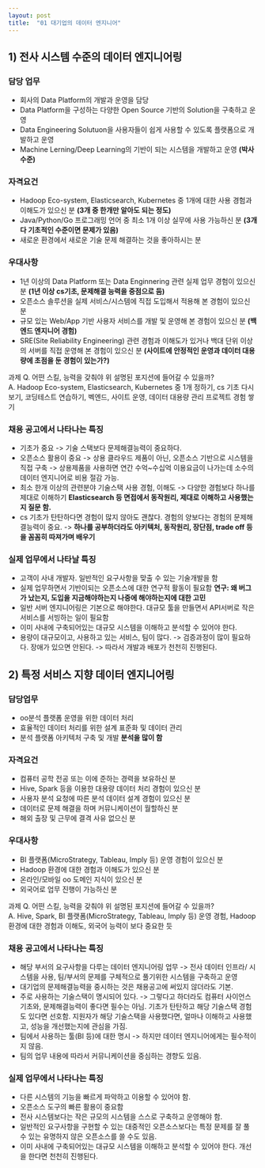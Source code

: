 ```yaml
---
layout: post
title:  "01 대기업의 데이터 엔지니어"
---
```


## 1) 전사 시스템 수준의 데이터 엔지니어링

### 담당 업무
- 회사의 Data Platform의 개발과 운영을 담당
- Data Platform을 구성하는 다양한 Open Source 기반의 Solution을 구축하고 운영
- Data Engineering Solutuon을 사용자들이 쉽게 사용할 수 있도록 플랫폼으로 개발하고 운영
- Machine Lerning/Deep Learning의 기반이 되는 시스템을 개발하고 운영 **(박사수준)**

### 자격요건
- Hadoop Eco-system, Elasticsearch, Kubernetes 중 1개에 대한 사용 경험과 이해도가 있으신 분 **(3개 중 한개만 알아도 되는 정도)**
- Java/Python/Go 프로그래밍 언어 중 최소 1개 이상 실무에 사용 가능하신 분 **(3개 다 기초적인 수준이면 문제가 있음)**
- 새로운 환경에서 새로운 기술 문제 해결하는 것을 좋아하시는 분

### 우대사항
- 1년 이상의 Data Platform 또는 Data Enginnering 관련 실제 업무 경험이 있으신 분 **(1년 이상 cs기초, 문제해결 능력을 중점으로 둠)**
- 오픈소스 솔루션을 실제 서비스/시스템에 직접 도입해서 적용해 본 경험이 있으신 분
- 규모 있는 Web/App 기반 사용자 서비스를 개발 및 운영해 본 경험이 있으신 분 **(백엔드 엔지니어 경험)**
- SRE(Site Reliability Engineering) 관련 경험과 이해도가 있거나 백대 단위 이상의 서버를 직접 운영해 본 경험이 있으신 분 **(사이트에 안정적인 운영과 데이터 대용량에 초점을 둔 경험이 있는가?)**

과제 Q. 어떤 스킬, 능력을 갖춰야 위 설명된 포지션에 들어갈 수 있을까?   
A. Hadoop Eco-system, Elasticsearch, Kubernetes 중 1개 정하기,  cs 기초 다시보기, 코딩테스트 연습하기, 벡엔드, 사이트 운영, 데이터 대용량 관리 프로젝트 경험 쌓기

### 채용 공고에서 나타나는 특징
- 기초가 중요 -> 기술 스택보다 문제해결능력이 중요하다.
- 오픈소스 활용이 중요 -> 상용 클라우드 제품이 아닌, 오픈소스 기반으로 시스템을 직접 구축 -> 상용제품을 사용하면 연간 수억~수십억 이용요금이 나가는데 소수의 데이터 엔지니어로 비용 절감 가능.
- 최소 한개 이상의 관련분야 기술스택 사용 경험, 이해도 -> 다양한 경험보다 하나를 제대로 이해하기 **Elasticsearch 등 면접에서 동작원리, 제대로 이해하고 사용했는지 질문 함.**
- cs 기초가 탄탄하다면 경험이 많지 않아도 괜찮다. 경험의 양보다는 경험의 문제해결능력이 중요. -> **하나를 공부하더라도 아키텍처, 동작원리, 장단점, trade off 등을 꼼꼼히 따져가며 배우기**

### 실제 업무에서 나타날 특징
- 고객이 사내 개발자. 일반적인 요구사항을 맞출 수 있는 기술개발을 함
- 실제 업무하면서 기반이되는 오픈소스에 대한 연구적 활동이 필요함 **연구: 왜 버그가 났는지, 도입을 지금해야하는지 나중에 해야하는지에 대한 고민**
- 일반 서버 엔지니어링은 기본으로 해야한다. 대규모 툴을 만들면서 API서버로 작은 서비스를 서빙하는 일이 필요함
- 이미 사내에 구축되어있는 대규모 시스템을 이해하고 분석할 수 있어야 한다. 
- 용량이 대규모이고, 사용하고 있는 서비스, 팀이 많다. -> 검증과정이 많이 필요하다. 장애가 있으면 안된다. -> 따라서 개발과 배포가 천천히 진행된다.

## 2) 특정 서비스 지향 데이터 엔지니어링

### 담당업무
- oo분석 플랫폼 운영을 위한 데이터 처리
- 효율적인 데이터 처리를 위한 설계 표준화 및 데이터 관리
- 분석 플랫폼 아키텍처 구축 및 개발 **분석을 많이 함**

### 자격요건
- 컴퓨터 공학 전공 또는 이에 준하는 경력을 보유하신 분
- Hive, Spark 등을 이용한 대용량 데이터 처리 경험이 있으신 분
- 사용자 분석 요청에 따른 분석 데이터 설계 경험이 있으신 분
- 데이터로 문제 해결을 하며 커뮤니케이션이 월할하신 분
- 해외 출장 및 근무에 결격 사유 없으신 분

### 우대사항
- BI 플랫폼(MicroStrategy, Tableau, Imply 등) 운영 경험이 있으신 분
- Hadoop 환경에 대한 경험과 이해도가 있으신 분
- 온라인/모바일 oo 도메인 지식이 있으신 분
- 외국어로 업무 진행이 가능하신 분

과제 Q. 어떤 스킬, 능력을 갖춰야 위 설명된 포지션에 들어갈 수 있을까?   
A. Hive, Spark, BI 플랫폼(MicroStrategy, Tableau, Imply 등) 운영 경험, Hadoop 환경에 대한 경험과 이해도, 외국어 능력이 보다 중요한 듯

### 채용 공고에서 나타나는 특징
- 해당 부서의 요구사항을 다루는 데이터 엔지니어링 업무 -> 전사 데이터 인프라/ 시스템을 사용, 팀/부서의 문제를 구체적으로 풀기위한 시스템을 구축하고 운영
- 대기업의 문제해결능력을 중시하는 것은 채용공고에 써있지 않더라도 기본.
- 주로 사용하는 기술스택이 명시되어 있다. -> 그렇다고 하더라도 컴퓨터 사이언스 기초와, 문제해결능력이 좋다면 필수는 아님. 기초가 탄탄하고 해당 기술스택 경험도 있다면 선호함. 지원자가 해당 기술스택을 사용했다면, 얼마나 이해하고 사용했고, 성능을 개선했는지에 관심을 가짐.
- 팀에서 사용하는 툴(BI 등)에 대한 명시 -> 하지만 데이터 엔지니어에게는 필수적이지 않음.
- 팀의 업무 내용에 따라서 커뮤니케이션을 중심하는 경향도 있음.

### 실제 업무에서 나타나는 특징
- 다른 시스템의 기능을 빠르게 파악하고 이용할 수 있어야 함.
- 오픈소스 도구의 빠른 활용이 중요함
- 전사 시스템보다는 작은 규모의 시스템을 스스로 구축하고 운영해야 함.
- 일반적인 요구사항을 구현할 수 있는 대중적인 오픈소스보다는 특정 문제를 잘 풀 수 있는 유명하지 않은 오픈소스를 쓸 수도 있음.
- 이미 사내에 구축되어있는 대규모 시스템을 이해하고 분석할 수 있어야 한다. 개선을 한다면 천천히 진행된다.

